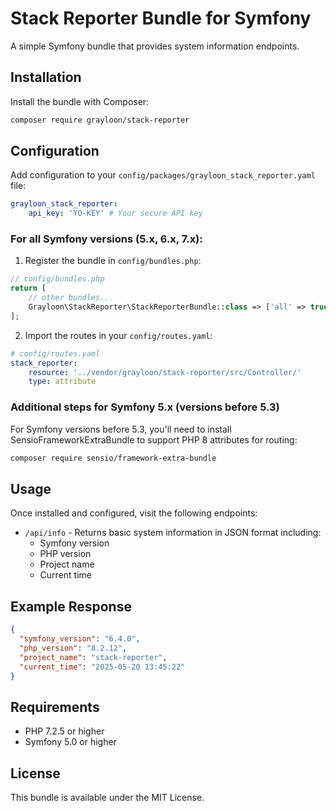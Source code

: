 # Stack Reporter Bundle for Symfony

A simple Symfony bundle that provides system information endpoints.

## Installation

Install the bundle with Composer:

```bash
composer require grayloon/stack-reporter
```

## Configuration

Add configuration to your `config/packages/grayloon_stack_reporter.yaml` file:

```yaml
grayloon_stack_reporter:
    api_key: 'YO-KEY' # Your secure API key
```

### For all Symfony versions (5.x, 6.x, 7.x):

1. Register the bundle in `config/bundles.php`:

```php
// config/bundles.php
return [
    // other bundles...
    Grayloon\StackReporter\StackReporterBundle::class => ['all' => true],
];
```

2. Import the routes in your `config/routes.yaml`:

```yaml
# config/routes.yaml
stack_reporter:
    resource: '../vendor/grayloon/stack-reporter/src/Controller/'
    type: attribute
```

### Additional steps for Symfony 5.x (versions before 5.3)

For Symfony versions before 5.3, you'll need to install SensioFrameworkExtraBundle to support PHP 8 attributes for routing:

```bash
composer require sensio/framework-extra-bundle
```

## Usage

Once installed and configured, visit the following endpoints:

- `/api/info` - Returns basic system information in JSON format including:
  - Symfony version
  - PHP version
  - Project name
  - Current time

## Example Response

```json
{
  "symfony_version": "6.4.0",
  "php_version": "8.2.12",
  "project_name": "stack-reporter",
  "current_time": "2025-05-20 13:45:22"
}
```

## Requirements

- PHP 7.2.5 or higher
- Symfony 5.0 or higher

## License

This bundle is available under the MIT License.